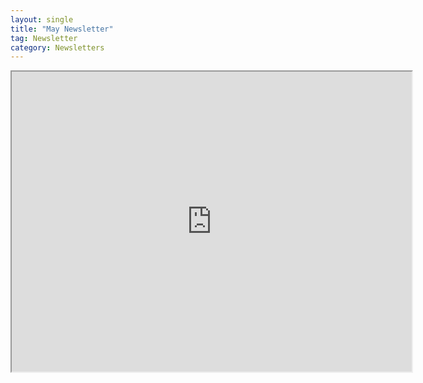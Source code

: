 ```yaml
---
layout: single
title: "May Newsletter"
tag: Newsletter
category: Newsletters
---
```

<iframe src="https://drive.google.com/file/d/1QbrrrU6muUpAxWjktzp6UOTqovgGdtXa/preview" width="640" height="480" allow="autoplay"></iframe>
